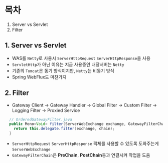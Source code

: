 # 목차
1. Server vs Servlet
2. Filter

## 1. Server vs Servlet
- WAS를 `Netty`로 사용시 `ServerHttpRequest` `ServerHttpResponse`을 사용
- `ServletHttp`가 아닌 이유는 지금 사용중인 내장서버는 `Netty`
- 기존의 `Tomcat`은 동기 방식이지만, `Netty`는 비동기 방식
- Spring WebFlux도 마찬가지

## 2. Filter
- Gateway Client -> Gateway Handler -> Global Filter -> Custom Filter -> Logging Filter -> Proxied Service
``` java
  // OrderedGatewayFilter.java
  public Mono<Void> filter(ServerWebExchange exchange, GatewayFilterChain chain) {
    return this.delegate.filter(exchange, chain);
  }
```
- `ServerHttpRequest` `ServerHttpResponse` 객체를 사용할 수 있도록 도와주는게 `ServerWebExchange` 
- `GatewayFilterChain`은 **PreChain**, **PostChain**등과 연결시켜 작업을 도움

